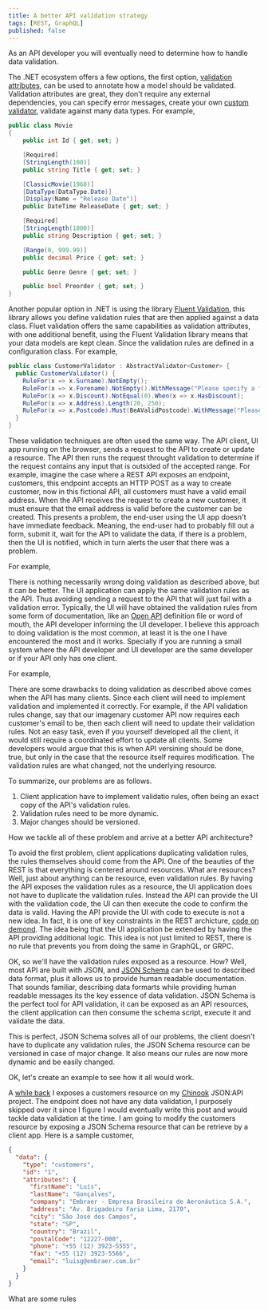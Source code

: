 ```yaml
---
title: A better API validation strategy
tags: [REST, GraphQL]
published: false
---
```


As an API developer you will eventually need to determine how to handle data validation. 

The .NET ecosystem offers a few options, the first option, [validation attributes](https://docs.microsoft.com/en-us/aspnet/core/mvc/models/validation?view=aspnetcore-6.0#validation-attributes), can be used to annotate how a model should be validated. Validation attributes are great, they don't require any external dependencies, you can specify error messages, create your own [custom validator](https://docs.microsoft.com/en-us/aspnet/core/mvc/models/validation?view=aspnetcore-6.0#validation-attributes), validate against many data types. For example,

```c#
public class Movie
{
    public int Id { get; set; }

    [Required]
    [StringLength(100)]
    public string Title { get; set; }

    [ClassicMovie(1960)]
    [DataType(DataType.Date)]
    [Display(Name = "Release Date")]
    public DateTime ReleaseDate { get; set; }

    [Required]
    [StringLength(1000)]
    public string Description { get; set; }

    [Range(0, 999.99)]
    public decimal Price { get; set; }

    public Genre Genre { get; set; }

    public bool Preorder { get; set; }
}
```

Another popular option in .NET is using the library [Fluent Validation](https://fluentvalidation.net/), this library allows you define validation rules that are then applied against a data class. Fluet validation offers the same capabilities as validation attributes, with one additional benefit, using the Fluent Validation library means that your data models are kept clean. Since the validation rules are defined in a configuration class. For example,

```c#
public class CustomerValidator : AbstractValidator<Customer> {
  public CustomerValidator() {
    RuleFor(x => x.Surname).NotEmpty();
    RuleFor(x => x.Forename).NotEmpty().WithMessage("Please specify a first name");
    RuleFor(x => x.Discount).NotEqual(0).When(x => x.HasDiscount);
    RuleFor(x => x.Address).Length(20, 250);
    RuleFor(x => x.Postcode).Must(BeAValidPostcode).WithMessage("Please specify a valid postcode");
  }
}
```

These validation techniques are often used the same way. The API client, UI app running on the browser, sends a request to the API to create or update a resource. The API then runs the request throught validation to determine if the request contains any input that is outsided of the accepted range. For example, imagine the case where a REST API exposes an endpoint, customers, this endpoint accepts an HTTP POST as a way to create customer, now in this fictional API, all customers must have a valid email address. When the API receives the request to create a new customer, it must ensure that the email address is valid before the customer can be created. This presents a problem, the end-user using the UI app doesn't have immediate feedback. Meaning, the end-user had to probably fill out a form, submit it, wait for the API to validate the data, if there is a problem, then the UI is notified, which in turn alerts the user that there was a problem. 

For example,

There is nothing necessarily wrong doing validation as described above, but it can be better. The UI application can apply the same validation rules as the API. Thus avoiding sending a request to the API that will just fail with a validation error. Typically, the UI will have obtained the validation rules from some form of documentation, like an [Open API](https://www.openapis.org/) definition file or word of mouth, the API developer informing the UI developer. I believe this approach to doing validation is the most common, at least it is the one I have encountered the most and it works. Specially if you are running a small system where the API developer and UI developer are the same developer or if your API only has one client.  

For example,

There are some drawbacks to doing validation as described above comes when the API has many clients. Since each client will need to implement validation and implemented it correctly. For example, if the API validation rules change, say that our imagenary customer API now requires each customer's email to be, then each client will need to update their validation rules. Not an easy task, even if you yourself developed all the client, it would still require a coordinated effort to update all clients. Some developers would argue that this is when API versining should be done, true, but only in the case that the resource itself requires modification. The validation rules are what changed, not the underlying resource.

To summarize, our problems are as follows.

1) Client application have to implement validatio rules, often being an exact copy of the API's validation rules.
2) Validation rules need to be more dynamic.
3) Major changes should be versioned.

How we tackle all of these problem and arrive at a better API architecture?

To avoid the first problem, client applications duplicating validation rules, the rules themselves should come from the API. One of the beauties of the REST is that everything is centered around resources. What are resources? Well, just about anything can be resource, even validation rules. By having the API exposes the validation rules as a resource, the UI application does not have to duplicate the validation rules. Instead the API can provide the UI with the validation code, the UI can then execute the code to confirm the data is valid. Having the API provide the UI with code to execute is not a new idea. In fact, it is one of key constraints in the REST archicture, [code on demond](https://en.wikipedia.org/wiki/Representational_state_transfer#Code_on_demand_(optional)). The idea being that the UI application be extended by having the API providing additional logic. This idea is not just limited to REST, there is no rule that prevents you from doing the same in GraphQL, or GRPC.   

OK, so we'll have the validation rules exposed as a resource. How? Well, most API are built with JSON, and [JSON Schema](https://json-schema.org/) can be used to described data format, plus it allows us to provide human readable documentation. That sounds familiar, describing data formarts while providing human readable messages its the key essence of data validation. JSON Schema is the perfect tool for API validation, it can be exposed as an API resources, the client application can then consume the schema script, execute it and validate the data. 

This is perfect, JSON Schema solves all of our problems, the client doesn't have to duplicate any validation rules, the JSON Schema resource can be versioned in case of major change. It also means our rules are now more dynamic and be easily changed.

OK, let's create an example to see how it all would work. 

A [while back](/Adding-Customer-Resource) I exposes a customers resource on my [Chinook](https://chinook-jsonapi.herokuapp.com/) JSON:API project. The endpoint does not have any data validation, I purposely skipped over it since I figure I would eventually write this post and would tackle data validation at the time. I am going to modify the customers resource by exposing a JSON Schema resource that can be retrieve by a client app. Here is a sample customer,

```json
{
  "data": {
    "type": "customers",
    "id": "1",
    "attributes": {
      "firstName": "Luís",
      "lastName": "Gonçalves",
      "company": "Embraer - Empresa Brasileira de Aeronáutica S.A.",
      "address": "Av. Brigadeiro Faria Lima, 2170",
      "city": "São José dos Campos",
      "state": "SP",
      "country": "Brazil",
      "postalCode": "12227-000",
      "phone": "+55 (12) 3923-5555",
      "fax": "+55 (12) 3923-5566",
      "email": "luisg@embraer.com.br"
    }
  }
}
```

What are some rules 